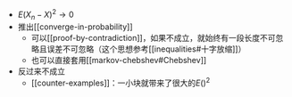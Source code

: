 - $E(X_n-X)^2\to 0$
- 推出[[converge-in-probability]]
  - 可以[[proof-by-contradiction]]，如果不成立，就始终有一段长度不可忽略且误差不可忽略（这个思想参考[[inequalities#十字放缩]]）
  - 也可以直接套用[[markov-chebshev#Chebshev]]
- 反过来不成立
  - [[counter-examples]]：一小块就带来了很大的$E()^2$